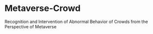 # Metaverse-Crowd
Recognition and Intervention of Abnormal Behavior of Crowds from the Perspective of Metaverse
